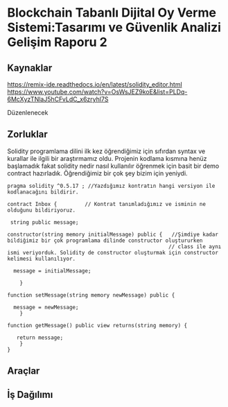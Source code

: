 # Blockchain Tabanlı Dijital Oy Verme Sistemi:Tasarımı ve Güvenlik Analizi Gelişim Raporu 2

## Kaynaklar

https://remix-ide.readthedocs.io/en/latest/solidity_editor.html
https://www.youtube.com/watch?v=OsWsJEZ9koE&list=PLDq-6McXyzTNlaJ5hCFvLdC_x6zryhl7S

Düzenlenecek

## Zorluklar

Solidity programlama dilini ilk kez öğrendiğimiz için sıfırdan syntax ve kurallar ile ilgili bir araştırmamız oldu.
Projenin kodlama kısmına henüz başlamadık fakat solidity nedir nasıl kullanılır öğrenmek için basit bir demo contract hazırladık.
Öğrendiğimiz bir çok şey bizim için yeniydi.


```solidity
pragma solidity ^0.5.17 ; //Yazdığımız kontratın hangi versiyon ile kodlanacağını bildirir.

contract Inbox {         // Kontrat tanımladığımız ve isminin ne olduğunu bildiriyoruz.
    
 string public message;
 
constructor(string memory initialMessage) public {   //Şimdiye kadar bildiğimiz bir çok programlama dilinde constructor oluştururken
                                                    // class ile aynı ismi veriyorduk. Solidity de constructor oluşturmak için constructor kelimesi kullanılıyor.
       
  message = initialMessage;
        
    }
    
function setMessage(string memory newMessage) public {  
        
  message = newMessage;
    }
    
function getMessage() public view returns(string memory) {
        
   return message;
    }
}

```

## Araçlar


## İş Dağılımı

